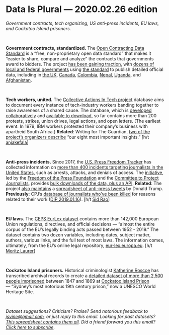 Data Is Plural — 2020.02.26 edition
===================================

*Government contracts, tech organizing, US anti-press incidents, EU laws, and Cockatoo Island prisoners.*

&nbsp;

**Government contracts, standardized.** The [Open Contracting Data Standard](https://www.open-contracting.org/data-standard/) is a “free, non-proprietary open data standard” that makes it “easier to share, compare and analyze” the contracts that governments award to bidders. The project [has been gaining traction](https://www.open-contracting.org/impact-stories/), with [dozens of local and federal governments](https://www.open-contracting.org/worldwide/) using [the standard](https://standard.open-contracting.org/latest/en/) to publish detailed official data, including in [the UK](https://www.gov.uk/government/publications/open-contracting), [Canada](https://buyandsell.gc.ca/procurement-data/open-contracting-data-standard-pilot/about-the-ocds-pilot), [Colombia](https://www.colombiacompra.gov.co/transparencia/gestion-documental/datos-abiertos), [Nepal](http://ppip.gov.np), [Uganda](https://gpp.ppda.go.ug), and [Afghanistan](https://ageops.net/en/home).

&nbsp;

**Tech workers, united.** The [Collective Actions In Tech project](https://collectiveactions.tech) database aims to document every instance of tech-industry workers banding together to raise awareness of a shared cause. The database, which is [developed collaboratively](https://github.com/collective-action/tech/blob/master/CONTRIBUTING.md) and [available to download](https://github.com/collective-action/tech), so far contains more than 200 protests, strikes, union drives, legal actions, and open letters. (The earliest event: In 1979, IBM workers protested their company’s business with apartheid South Africa.) **Related**: Writing for The Guardian, [two of the project’s organizers describe](https://www.theguardian.com/commentisfree/2019/dec/22/tech-worker-activism-2019-what-we-learned) “our eight most important insights.” [h/t [anjakefala](https://anja.kefala.info)]

&nbsp;

**Anti-press incidents.** Since 2017, the [U.S. Press Freedom Tracker](https://pressfreedomtracker.us) has collected information on [more than 400 incidents targeting journalists in the United States](https://pressfreedomtracker.us/blog/3-years-tracking-our-january-2020-newsletter/), such as arrests, attacks, and denials of access. The [initiative](https://pressfreedomtracker.us/about/), led by the [Freedom of the Press Foundation](https://freedom.press/) and the [Committee to Protect Journalists](https://www.cpj.org/), provides [bulk downloads of the data, plus an API](https://pressfreedomtracker.us/data/). **Related**: The project [also maintains](https://pressfreedomtracker.us/blog/back-campaign-trail-president-trump-increases-his-anti-press-tweet-offensive/) a [spreadsheet of anti-press tweets](https://docs.google.com/spreadsheets/d/1uNA6nsgcRhhQ0b6USsMNzhYLMfuDRSMhbGZNZ00WkHk/edit?usp=sharing) by Donald Trump. **Previously**: CPJ’s [database of journalists who’ve been killed](https://cpj.org/data/killed) for reasons related to their work ([DIP 2019.01.16](https://tinyletter.com/data-is-plural/letters/data-is-plural-2019-01-16-edition)). [h/t [Sid Rao](https://twitter.com/sidnext2none)]

&nbsp;

**EU laws.** The [CEPS EurLex dataset](https://dataverse.harvard.edu/dataset.xhtml?persistentId=doi:10.7910/DVN/0EGYWY) contains more than 142,000 European Union regulations, directives, and official decisions — ”almost the entire corpus of the EU’s legally binding acts passed between 1952 - 2019.” The dataset contains two dozen variables, including dates, subject matter, authors, various links, and the full text of most laws. The information comes, ultimately, from the EU’s online legal repository, [eur-lex.europa.eu](https://eur-lex.europa.eu). [h/t [Moritz Laurer](https://twitter.com/MoritzLaurer/status/1229356229660639237)]

&nbsp;

**Cockatoo Island prisoners.** Historical criminologist [Katherine Roscoe](https://www.liverpool.ac.uk/sociology-social-policy-and-criminology/staff/katherine-roscoe/) has transcribed archival records to create a [detailed dataset of more than 2,500 people imprisoned](https://cockatooconvicts.wordpress.com) between 1847 and 1869 at [Cockatoo Island Prison](https://en.wikipedia.org/wiki/Cockatoo_Island_(New_South_Wales)) — “Sydney’s most notorious 19th century prison,” now a UNESCO World Heritage Site.

&nbsp;

*Dataset suggestions? Criticism? Praise? Send notorious feedback to jsvine@gmail.com, or just reply to this email. Looking for past datasets? [This spreadsheet contains them all](https://docs.google.com/spreadsheets/d/1wZhPLMCHKJvwOkP4juclhjFgqIY8fQFMemwKL2c64vk). Did a friend forward you this email? [Click here to subscribe](https://tinyletter.com/data-is-plural).*